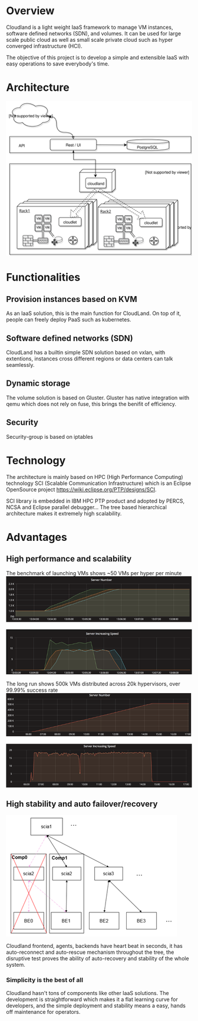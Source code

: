 # Overview
Cloudland is a light weight IaaS framework to manage VM instances, software defined networks (SDN), and volumes. It can be used for large scale public cloud as well as small scale private cloud such as hyper converged infrastructure (HCI).

The objective of this project is to develop a simple and extensible IaaS with easy operations to save everybody's time.

# Architecture
![Architecture](images/architecture.svg)
# Functionalities
## Provision instances based on KVM
As an IaaS solution, this is the main function for CloudLand. On top of it, people can freely deploy PaaS such as kubernetes.
## Software defined networks (SDN)
CloudLand has a builtin simple SDN solution based on vxlan, with extentions, instances cross different regions or data centers can talk seamlessly.
## Dynamic storage
The volume solution is based on Gluster. Gluster has native integration with qemu which does not rely on fuse, this brings the benifit of efficiency.

## Security
Security-group is based on iptables

# Technology
The architecture is mainly based on HPC (High Performance Computing) technology SCI (Scalable Communication Infrastructure) which is an Eclipse OpenSource project https://wiki.eclipse.org/PTP/designs/SCI. 

SCI library is embedded in IBM HPC PTP product and adopted by PERCS, NCSA and Eclipse parallel debugger... The tree based hierarchical architecture makes it extremely high scalability. 

# Advantages 
## High performance and scalability
The benchmark of launching VMs shows ~50 VMs per hyper per minute
![Benchmark of launching instances](images/demo1.png)

The long run shows 500k VMs distributed across 20k hypervisors, over 99.99% success rate
![Long run of SDN](images/demo2.png)

## High stability and auto failover/recovery
![Auto recovery](images/autorecover.png)   

Cloudland frontend, agents, backends have heart beat in seconds, it has auto-reconnect and auto-rescue mechanism throughout the tree, the disruptive test proves the ability of auto-recovery and stability of the whole system.
### Simplicity is the best of all
Cloudland hasn't tons of components like other IaaS solutions. The development is straightforward which makes it a flat learning curve for developers, and the simple deployment and stability means a easy, hands off maintenance for operators.
